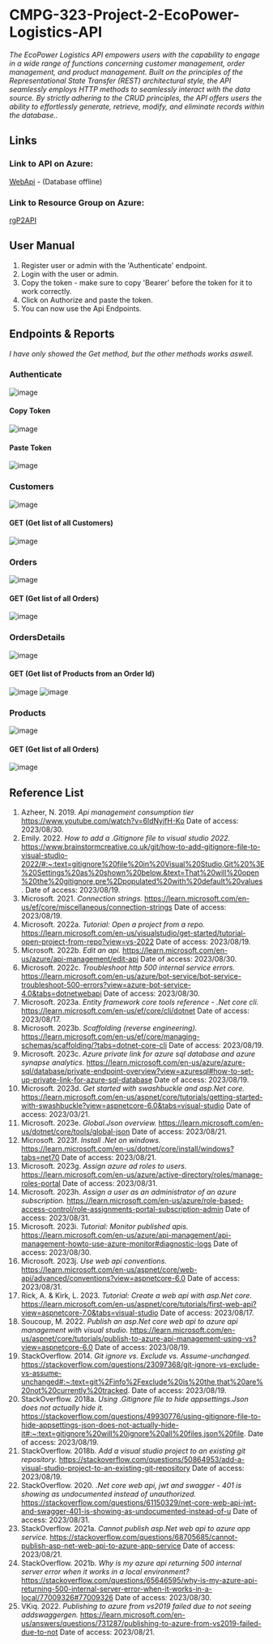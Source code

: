 # CMPG-323-Project-2-EcoPower-Logistics-API
_The EcoPower Logistics API empowers users with the capability to engage in a wide range of functions concerning customer management, order management, and product management. Built on the principles of the Representational State Transfer (REST) architectural style, the API seamlessly employs HTTP methods to seamlessly interact with the data source. By strictly adhering to the CRUD principles, the API offers users the ability to effortlessly generate, retrieve, modify, and eliminate records within the database.._
## Links
### Link to API on Azure:
[WebApi](https://p2-webapi.azurewebsites.net/index.html) - (Database offline)
### Link to Resource Group on Azure:
[rgP2API](https://portal.azure.com/#@nwuac.onmicrosoft.com/resource/subscriptions/ae904fbb-19de-40d3-8dba-264680e542a8/resourceGroups/rgP2API/overview)

## User Manual
1. Register user or admin with the 'Authenticate' endpoint.
2. Login with the user or admin.
3. Copy the token - make sure to copy 'Bearer' before the token for it to work correctly.
4. Click on Authorize and paste the token.
5. You can now use the Api Endpoints.

## Endpoints & Reports
_I have only showed the Get method, but the other methods works aswell._
### Authenticate
![image](https://github.com/Albert-Willemse/CMPG-323-Project-2-38205742/assets/112475881/b56241c1-9c35-4804-a14d-da15df651704)
#### Copy Token
![image](https://github.com/Albert-Willemse/CMPG-323-Project-2-38205742/assets/112475881/9a0ece4c-c858-4d22-859c-a1455aabdffe)
#### Paste Token
![image](https://github.com/Albert-Willemse/CMPG-323-Project-2-38205742/assets/112475881/fa1b76a8-567c-44cc-85fb-61db69c1afb9)


### Customers
![image](https://github.com/Albert-Willemse/CMPG-323-Project-2-38205742/assets/112475881/8903a194-edba-4410-b394-772d68be56e7)
#### GET (Get list of all Customers)
![image](https://github.com/Albert-Willemse/CMPG-323-Project-2-38205742/assets/112475881/c2120a4a-2fa0-461a-9245-307932b30016)


### Orders
![image](https://github.com/Albert-Willemse/CMPG-323-Project-2-38205742/assets/112475881/c7a956a3-68f1-4e95-8665-4bae267e6023)
#### GET (Get list of all Orders)
![image](https://github.com/Albert-Willemse/CMPG-323-Project-2-38205742/assets/112475881/315e94d2-fbad-43a2-8ecf-0d36de4e28c2)


### OrdersDetails
![image](https://github.com/Albert-Willemse/CMPG-323-Project-2-38205742/assets/112475881/605ef112-5da5-422e-b4fb-a8cb8e928fd3)
#### GET (Get list of Products from an Order Id)
![image](https://github.com/Albert-Willemse/CMPG-323-Project-2-38205742/assets/112475881/05514600-da39-4cdf-8b90-6dd76ce1c54a)
![image](https://github.com/Albert-Willemse/CMPG-323-Project-2-38205742/assets/112475881/ef5835c5-cd88-4f10-a4dc-dd49381cb3c0)


### Products
![image](https://github.com/Albert-Willemse/CMPG-323-Project-2-38205742/assets/112475881/6f476651-5c42-42c1-a1e9-ed5c35e5b4c7)
#### GET (Get list of all Orders)
![image](https://github.com/Albert-Willemse/CMPG-323-Project-2-38205742/assets/112475881/bb922aee-df5b-45b6-b733-683d8597a163)

## Reference List

1. Azheer, N. 2019. _Api management consumption tier_ https://www.youtube.com/watch?v=6ldNyifH-Ko Date of access: 2023/08/30.
2. Emily. 2022. _How to add a .Gitignore file to visual studio 2022._ https://www.brainstormcreative.co.uk/git/how-to-add-gitignore-file-to-visual-studio-2022/#:~:text=gitignore%20file%20in%20Visual%20Studio,Git%20%3E%20Settings%20as%20shown%20below.&text=That%20will%20open%20the%20gitignore,pre%2Dpopulated%20with%20default%20values. Date of access: 2023/08/19.
3. Microsoft. 2021. _Connection strings._ https://learn.microsoft.com/en-us/ef/core/miscellaneous/connection-strings Date of access: 2023/08/19.
4. Microsoft. 2022a. _Tutorial: Open a project from a repo._ https://learn.microsoft.com/en-us/visualstudio/get-started/tutorial-open-project-from-repo?view=vs-2022 Date of access: 2023/08/19.
5. Microsoft. 2022b. _Edit an api._ https://learn.microsoft.com/en-us/azure/api-management/edit-api Date of access: 2023/08/30.
6. Microsoft. 2022c. _Troubleshoot http 500 internal service errors._ https://learn.microsoft.com/en-us/azure/bot-service/bot-service-troubleshoot-500-errors?view=azure-bot-service-4.0&tabs=dotnetwebapi Date of access: 2023/08/30.
7. Microsoft. 2023a. _Entity framework core tools reference - .Net core cli._ https://learn.microsoft.com/en-us/ef/core/cli/dotnet Date of access: 2023/08/17.
8. Microsoft. 2023b. _Scaffolding (reverse engineering)._ https://learn.microsoft.com/en-us/ef/core/managing-schemas/scaffolding/?tabs=dotnet-core-cli Date of access: 2023/08/19.
9. Microsoft. 2023c. _Azure private link for azure sql database and azure synapse analytics._ https://learn.microsoft.com/en-us/azure/azure-sql/database/private-endpoint-overview?view=azuresql#how-to-set-up-private-link-for-azure-sql-database Date of access: 2023/08/19.
10. Microsoft. 2023d. _Get started with swashbuckle and asp.Net core._ https://learn.microsoft.com/en-us/aspnet/core/tutorials/getting-started-with-swashbuckle?view=aspnetcore-6.0&tabs=visual-studio Date of access: 2023/03/21.
11. Microsoft. 2023e. _Global.Json overview._ https://learn.microsoft.com/en-us/dotnet/core/tools/global-json Date of access: 2023/08/21.
12. Microsoft. 2023f. _Install .Net on windows._ https://learn.microsoft.com/en-us/dotnet/core/install/windows?tabs=net70 Date of access: 2023/08/21.
13. Microsoft. 2023g. _Assign azure ad roles to users._ https://learn.microsoft.com/en-us/azure/active-directory/roles/manage-roles-portal Date of access: 2023/08/31.
14. Microsoft. 2023h. _Assign a user as an administrator of an azure subscription._ https://learn.microsoft.com/en-us/azure/role-based-access-control/role-assignments-portal-subscription-admin Date of access: 2023/08/31.
15. Microsoft. 2023i. _Tutorial: Monitor published apis._ https://learn.microsoft.com/en-us/azure/api-management/api-management-howto-use-azure-monitor#diagnostic-logs Date of access: 2023/08/30.
16. Microsoft. 2023j. _Use web api conventions._ https://learn.microsoft.com/en-us/aspnet/core/web-api/advanced/conventions?view=aspnetcore-6.0 Date of access: 2023/08/31.
17. Rick, A. & Kirk, L. 2023. _Tutorial: Create a web api with asp.Net core_. https://learn.microsoft.com/en-us/aspnet/core/tutorials/first-web-api?view=aspnetcore-7.0&tabs=visual-studio Date of access: 2023/08/17.
18. Soucoup, M. 2022. _Publish an asp.Net core web api to azure api management with visual studio._ https://learn.microsoft.com/en-us/aspnet/core/tutorials/publish-to-azure-api-management-using-vs?view=aspnetcore-6.0 Date of access: 2023/08/19.
19. StackOverflow. 2014. _Git ignore vs. Exclude vs. Assume-unchanged._ https://stackoverflow.com/questions/23097368/git-ignore-vs-exclude-vs-assume-unchanged#:~:text=git%2Finfo%2Fexclude%20is%20the,that%20are%20not%20currently%20tracked. Date of access: 2023/08/19.
20. StackOverflow. 2018a. _Using .Gitignore file to hide appsettings.Json does not actually hide it._ https://stackoverflow.com/questions/49930776/using-gitignore-file-to-hide-appsettings-json-does-not-actually-hide-it#:~:text=gitignore%20will%20ignore%20all%20files,json%20file. Date of access: 2023/08/19.
21. StackOverflow. 2018b. _Add a visual studio project to an existing git repository._ https://stackoverflow.com/questions/50864953/add-a-visual-studio-project-to-an-existing-git-repository Date of access: 2023/08/19.
22. StackOverflow. 2020. _.Net core web api, jwt and swagger - 401 is showing as undocumented instead of unauthorized._ https://stackoverflow.com/questions/61150329/net-core-web-api-jwt-and-swagger-401-is-showing-as-undocumented-instead-of-u Date of access: 2023/08/31.
23. StackOverflow. 2021a. _Cannot publish asp.Net web api to azure app service._ https://stackoverflow.com/questions/68705685/cannot-publish-asp-net-web-api-to-azure-app-service Date of access: 2023/08/21.
24. StackOverflow. 2021b. _Why is my azure api returning 500 internal server error when it works in a local environment?_ https://stackoverflow.com/questions/65646595/why-is-my-azure-api-returning-500-internal-server-error-when-it-works-in-a-local/77009326#77009326 Date of access: 2023/08/30.
25. VKiq. 2022. _Publishing to azure from vs2019 failed due to not seeing addswaggergen._ https://learn.microsoft.com/en-us/answers/questions/731287/publishing-to-azure-from-vs2019-failed-due-to-not Date of access: 2023/08/21.

